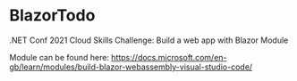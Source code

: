 # BlazorTodo
.NET Conf 2021 Cloud Skills Challenge: Build a web app with Blazor Module

Module can be found here: https://docs.microsoft.com/en-gb/learn/modules/build-blazor-webassembly-visual-studio-code/
